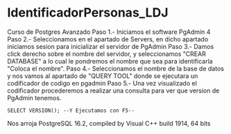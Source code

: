# IdentificadorPersonas_LDJ
Curso de Postgres Avanzado
Paso 1.- Iniciamos el software PgAdmin 4
Paso 2.- Seleccionamos en el apartado de Servers, en dicho apartado iniciamos sesion para inicializar el servidor de PgAdmin
Paso 3.- Damos click derecho sobre el nombre del servidor, y seleccionamos "CREAR DATABASE" a lo cual le pondremos el nombre que sea para identificarla "Coloca el nombre".
Paso 4.- Seleccionamos el nombre de la base de datos y nos vamos al apartado de "QUERY TOOL" donde se ejecutara un codificador de codigo en pgadmin
Paso 5.- Una vez visualizado el codificador procederemos a realizar una consulta para ver que version de PgAdmin tenemos.

    SELECT VERSION(); --Y Ejecutamos con F5--

Nos arroja PostgreSQL 16.2, compiled by Visual C++ build 1914, 64 bits